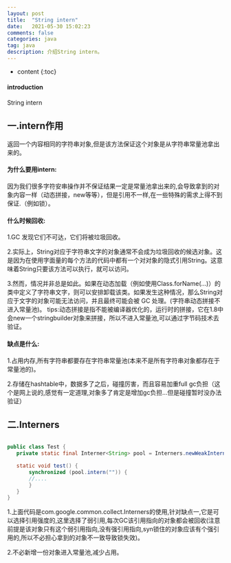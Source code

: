 ```yaml
---
layout: post
title:  "String intern"
date:   2021-05-30 15:02:23
comments: false
categories: java
tag: java
description: 介绍String intern。                                                        
---
```

* content
{:toc}
#### introduction

String intern

## 一.intern作用

返回一个内容相同的字符串对象,但是该方法保证这个对象是从字符串常量池拿出来的。

#### 为什么要用intern:
因为我们很多字符安串操作并不保证结果一定是常量池拿出来的,会导致拿到的对象内容一样（动态拼接，new等等），但是引用不一样,在一些特殊的需求上得不到保证.（例如锁）。

#### 什么时候回收:
1.GC 发现它们不可达，它们将被垃圾回收。

2.实际上，String对应于字符串文字的对象通常不会成为垃圾回收的候选对象。这是因为在使用字面量的每个方法的代码中都有一个对对象的隐式引用String。这意味着String只要该方法可以执行，就可以访问。

3.然而，情况并非总是如此。如果在动态加载（例如使用Class.forName(...)）的类中定义了字符串文字，则可以安排卸载该类。如果发生这种情况，那么String对应于文字的对象可能无法访问，并且最终可能会被 GC 处理。(字符串动态拼接不进入常量池)。
tips:动态拼接是指不能被编译器优化的，运行时的拼接，它在1.8中会new一个stringbuilder对象来拼接，所以不进入常量池,可以通过字节码技术去验证。

#### 缺点是什么:
1.占用内存,所有字符串都要存在字符串常量池(本来不是所有字符串对象都存在于常量池的)。

2.存储在hashtable中，数据多了之后，碰撞厉害，而且容易加重full gc负担（这个是网上说的,感觉有一定道理,对象多了肯定是增加gc负担...但是碰撞暂时没办法验证）


## 二.Interners
 ```java
 
public class Test {
	private static final Interner<String> pool = Interners.newWeakInterner();

	static void test() {
		synchronized (pool.intern("")) {
		//....
		}
	}
}
```


1.上面代码是com.google.common.collect.Interners的使用,针对缺点一,它是可以选择引用强度的,这里选择了弱引用,每次GC该引用指向的对象都会被回收(注意前提是该对象只有这个弱引用指向,没有强引用指向,syn锁住的对象应该有个强引用的,所以不必担心拿到的对象不一致导致锁失效)。

2.不必新增一份对象进入常量池,减少占用。